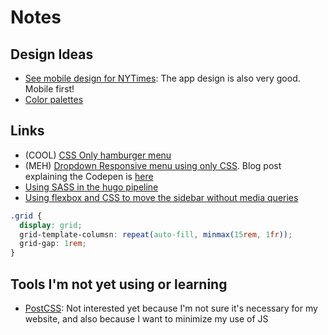 # Notes

## Design Ideas

* [See mobile design for NYTimes](https://www.nytimes.com/2019/01/14/opinion/government-shutdown-trump.html?): The app design is also very good. Mobile first!
* [Color palettes](https://refactoringui.com/previews/building-your-color-palette/)

## Links

* (COOL) [CSS Only hamburger menu](https://codepen.io/mutedblues/pen/MmPNPG)
* (MEH) [Dropdown Responsive menu using only CSS](https://codepen.io/markcaron/pen/pPZVWO). Blog post explaining the Codepen is [here](https://medium.com/@heyoka/responsive-pure-css-off-canvas-hamburger-menu-aebc8d11d793) 
* [Using SASS in the hugo pipeline][hugo-pipes]
* [Using flexbox and CSS to move the sidebar without media queries][flexbox-youtube-video]

```css
.grid {
  display: grid;
  grid-template-columsn: repeat(auto-fill, minmax(15rem, 1fr));
  grid-gap: 1rem;
}
```

## Tools I'm not yet using or learning

* [PostCSS](https://postcss.org/): Not interested yet because I'm not sure it's necessary for my website, and also because I want to minimize my use of JS


[flexbox-youtube-video]: https://www.youtube.com/watch?v=qOUtkN6M52M "Flexbox youtube video"
[hugo-pipes]: https://regisphilibert.com/blog/2018/07/hugo-pipes-and-asset-processing-pipeline/